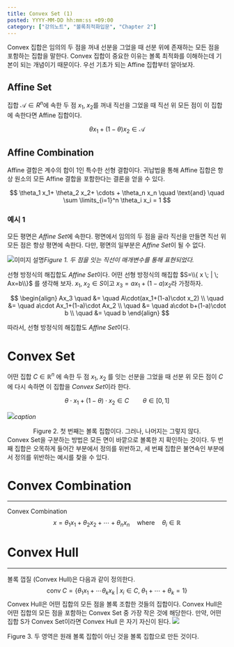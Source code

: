 ```yaml
---
title: Convex Set (1)
posted: YYYY-MM-DD hh:mm:ss +09:00
category: ["강의노트", "볼록최적화입문", "Chapter 2"]
---
```

Convex 집합은 임의의 두 점을 꺼내 선분을 그었을 때 선분 위에 존재하는 모든 점을 포함하는 집합을 말한다. Convex 집합이 중요한 이유는 볼록 최적화를 이해하는데 기본이 되는 개념이기 때문이다. 우선 기초가 되는 Affine 집합부터 알아보자.

## Affine Set
집합 $\mathcal{A}\in R^n$에 속한 두 점 $x_1, \; x_2$를 꺼내 직선을 그었을 때 직선 위 모든 점이 이 집합에 속한다면 Affine 집합이다.

$$
\theta x_1 + (1-\theta) x_2 \in \mathcal{A}
$$

## Affine Combination
Affine 결합은 계수의 합이 1인 특수한 선형 결합이다. 귀납법을 통해 Affine 집합은 항상 원소의 모든 Affine 결합을 포함한다는 결론을 얻을 수 있다.

$$
\theta_1 x_1+ \theta_2 x_2+ \cdots + \theta_n x_n
\quad
\text{and}
\quad \sum \limits_{i=1}^n \theta_i x_i = 1
$$



### 예시 1
모든 평면은 *Affine Set*에 속한다. 평면에서 임의의 두 점을 골라 직선을 만들면 직선 위 모든 점은 항상 평면에 속한다. 다만, 평면의 일부분은 *Affine Set*이 될 수 없다.

![이미지 설명](https://i.imgur.com/35KojUT.png)*Figure 1. 두 점을 잇는 직선이 매개변수를 통해 표현되었다.*

선형 방정식의 해집합도 *Affine Set*이다. 어떤 선형 방정식의 해집합 $S=\\{ x \; | \; Ax=b\\}$
를 생각해 보자. $x_1, \; x_2 \in S$이고 $x_3=ax_1+(1-a)x_2$라 가정하자. 

$$
\begin{align}
Ax_3 \quad &= \quad  A\cdot(ax_1+(1-a)\cdot x_2) \\ 
     \quad &= \quad  a\cdot Ax_1+(1-a)\cdot Ax_2 \\ 
     \quad &= \quad  a\cdot b+(1-a)\cdot b       \\ 
     \quad &= \quad  b
\end{align}
$$

따라서, 선형 방정식의 해집합도 *Affine Set*이다. 

# Convex Set
어떤 집합 $C \in \mathbb{R}^n$ 에 속한 두 점 $x_1, \; x_2$ 를 잇는 선분을 그었을 때 선분 위 모든 점이 $C$에 다시 속하면 이 집합을 *Convex Set*이라 한다.

$$\theta \cdot x_1 + (1-\theta) \cdot x_2 \in C \qquad  \theta \in [0, 1]$$

![](https://i.imgur.com/Tksn11D.png)*caption*
<center> Figure 2. 첫 번째는 볼록 집합이다. 그러나, 나머지는 그렇지 않다. </center>
Convex Set을 구분하는 방법은 모든 면이 바깥으로 볼록한 지 확인하는 것이다. 두 번째 집합은 오목하게 들어간 부분에서 정의를 위반하고, 세 번째 집합은 불연속인 부분에서 정의를 위반하는 예시를 찾을 수 있다.

# Convex Combination
---
Convex Combination
$$
x=\theta_1 x_1+\theta_2 x_2+ \cdots + \theta_n x_n \quad \text{where} \quad \theta_i\in \mathbb{R}
$$

# Convex Hull
---
볼록 껍질 (Convex Hull)은 다음과 같이 정의한다.
$$
\text{conv} \; C = \{\theta_1x_1+\cdots \theta_kx_k \; | \; x_i \in C, \; \theta_1 + \cdots + \theta_k = 1\}
$$
Convex Hull은 어떤 집합의 모든 점을 볼록 조합한 것들의 집합이다.
Convex Hull은 어떤 집합의 모든 점을 포함하는 Convex Set 중 가장 작은 것에 해당한다.
만약, 어떤 집합 S가 Convex Set이라면 Convex Hull 은 자기 자신이 된다.
![](https://i.imgur.com/jArafQH.png)
<div class="figure"> Figure 3. 두 영역은 원래 볼록 집합이 아닌 것을 볼록 집합으로 만든 것이다. </div>
